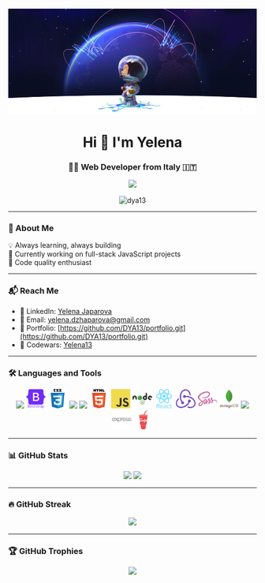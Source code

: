 ![logo](https://github.com/DYA13/DYA13/blob/main/ImageOne.webp)

<h1 align="center">Hi 👋 I'm Yelena</h1>
<h3 align="center">👩‍💻 Web Developer from Italy 🇮🇹</h3>

<p align="center">
  <img src="https://media0.giphy.com/media/L1R1tvI9svkIWwpVYr/giphy.gif" width="300"/>
</p>

<p align="center">
  <img src="https://komarev.com/ghpvc/?username=dya13&label=Profile%20views&color=0e75b6&style=flat" alt="dya13" />
</p>

---

### 🚀 About Me

💡 Always learning, always building  
🔭 Currently working on full-stack JavaScript projects  
🎯 Code quality enthusiast  

---

### 📬 Reach Me

- 🔗 LinkedIn: [Yelena Japarova](https://www.linkedin.com/in/yelena-japarova-99a75274/)
- 📧 Email: [yelena.dzhaparova@gmail.com](mailto:yelena.dzhaparova@gmail.com)  
- 💼 Portfolio: [https://github.com/DYA13/portfolio.git](https://github.com/DYA13/portfolio.git)  
- 🧠 Codewars: [Yelena13](https://www.codewars.com/users/Yelena13)  

---

### 🛠 Languages and Tools

<p align="center">
  <img src="https://www.vectorlogo.zone/logos/babeljs/babeljs-icon.svg" width="40" />
  <img src="https://raw.githubusercontent.com/devicons/devicon/master/icons/bootstrap/bootstrap-plain-wordmark.svg" width="40"/>
  <img src="https://raw.githubusercontent.com/devicons/devicon/master/icons/css3/css3-original-wordmark.svg" width="40"/>
  <img src="https://www.vectorlogo.zone/logos/figma/figma-icon.svg" width="40"/>
  <img src="https://www.vectorlogo.zone/logos/git-scm/git-scm-icon.svg" width="40"/>
  <img src="https://raw.githubusercontent.com/devicons/devicon/master/icons/html5/html5-original-wordmark.svg" width="40"/>
  <img src="https://raw.githubusercontent.com/devicons/devicon/master/icons/javascript/javascript-original.svg" width="40"/>
  <img src="https://raw.githubusercontent.com/devicons/devicon/master/icons/nodejs/nodejs-original-wordmark.svg" width="40"/>
  <img src="https://raw.githubusercontent.com/devicons/devicon/master/icons/react/react-original-wordmark.svg" width="40"/>
  <img src="https://raw.githubusercontent.com/devicons/devicon/master/icons/redux/redux-original.svg" width="40"/>
  <img src="https://raw.githubusercontent.com/devicons/devicon/master/icons/sass/sass-original.svg" width="40"/>
  <img src="https://raw.githubusercontent.com/devicons/devicon/master/icons/mongodb/mongodb-original-wordmark.svg" width="40"/>
  <img src="https://www.vectorlogo.zone/logos/getpostman/getpostman-icon.svg" width="40"/>
  <img src="https://raw.githubusercontent.com/devicons/devicon/master/icons/express/express-original-wordmark.svg" width="40"/>
  <img src="https://raw.githubusercontent.com/devicons/devicon/master/icons/gulp/gulp-plain.svg" width="40"/>
</p>

---

### 📊 GitHub Stats

<p align="center">
  <img src="https://github-readme-stats.vercel.app/api?username=dya13&show_icons=true&theme=dark" width="400"/>
  <img src="https://github-readme-stats.vercel.app/api/top-langs/?username=dya13&layout=compact&theme=dark" width="300"/>
</p>

---

### 🔥 GitHub Streak

<p align="center">
  <img src="https://github-readme-streak-stats.herokuapp.com?user=dya13&theme=dark" width="500"/>
</p>

---

### 🏆 GitHub Trophies

<p align="center">
  <img src="https://github-profile-trophy.vercel.app/?username=dya13&theme=onedark" />
</p>
